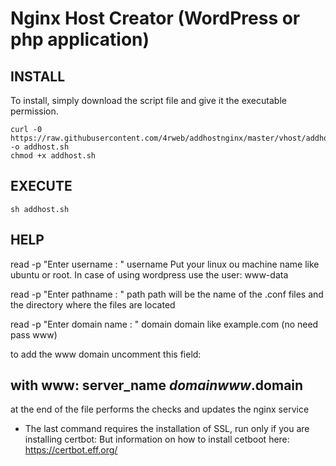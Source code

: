 # Nginx Host Creator (WordPress or php application)

## INSTALL
To install, simply download the script file and give it the executable permission.
```
curl -0 https://raw.githubusercontent.com/4rweb/addhostnginx/master/vhost/addhost.sh -o addhost.sh
chmod +x addhost.sh
```

## EXECUTE
```
sh addhost.sh
```

## HELP
read -p "Enter username : " username 
Put your linux ou machine name like ubuntu or root. In case of using wordpress use the user: www-data

read -p "Enter pathname : " path
path will be the name of the .conf files and the directory where the files are located

read -p "Enter domain name : " domain
domain like example.com (no need pass www) 

to add the www domain uncomment this field:
## with www: server_name $domain www.$domain

at the end of the file performs the checks and updates the nginx service

* The last command requires the installation of SSL, run only if you are installing certbot: But information on how to install cetboot here: https://certbot.eff.org/